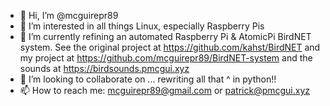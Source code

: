 - 👋 Hi, I’m @mcguirepr89
- 👀 I’m interested in all things Linux, especially Raspberry Pis
- 🌱 I’m currently refining an automated Raspberry Pi & AtomicPi BirdNET system.
    See the original project at https://github.com/kahst/BirdNET
    and my project at https://github.com/mcguirepr89/BirdNET-system and the sounds at https://birdsounds.pmcgui.xyz
- 💞️ I’m looking to collaborate on ... rewriting all that ^ in python!!
- 📫 How to reach me: mcguirepr89@gmail.com or patrick@pmcgui.xyz

<!---
mcguirepr89/mcguirepr89 is a ✨ special ✨ repository because its `README.md` (this file) appears on your GitHub profile.
You can click the Preview link to take a look at your changes.
--->
